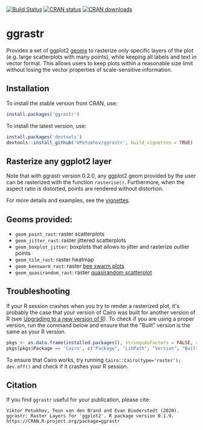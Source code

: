 [![Build Status](https://travis-ci.com/VPetukhov/ggrastr.svg?branch=master)](https://travis-ci.com/VPetukhov/ggrastr)
[![CRAN status](https://www.r-pkg.org/badges/version/ggrastr)](https://cran.r-project.org/package=ggrastr)
[![CRAN downloads](https://cranlogs.r-pkg.org/badges/ggrastr)](https://cran.r-project.org/package=ggrastr)

# ggrastr

Provides a set of ggplot2 [geoms](https://ggplot2.tidyverse.org/reference/#section-geoms) to rasterize only specific layers of the plot (e.g. large scatterplots with many points), while keeping all labels and text in vector format. This allows users to keep plots within a reasonable size limit without losing the vector properties of scale-sensitive information. 

## Installation

To install the stable version from CRAN, use:

```r
install.packages('ggrastr')
```

To install the latest version, use:

```r
install.packages('devtools')
devtools::install_github('VPetukhov/ggrastr', build_vignettes = TRUE)
```

## Rasterize any ggplot2 layer

Note that with ggrastr version 0.2.0, any ggplot2 geom provided by the user can be rasterized with the function `rasterise()`. Furthermore, when the aspect ratio is distorted, points are rendered without distortion. 

For more details and examples, see the [vignettes](https://htmlpreview.github.io/?https://raw.githubusercontent.com/VPetukhov/ggrastr/master/doc/Raster_geoms.html).

## Geoms provided:
* `geom_point_rast`: raster scatterplots
* `geom_jitter_rast`: raster jittered scatterplots
* `geom_boxplot_jitter`: boxplots that allows to jitter and rasterize outlier points
* `geom_tile_rast`: raster heatmap
* `geom_beeswarm_rast`: raster [bee swarm plots](https://github.com/eclarke/ggbeeswarm#geom_beeswarm)
* `geom_quasirandom_rast`: raster [quasirandom scatterplot](https://github.com/eclarke/ggbeeswarm#geom_quasirandom)


## Troubleshooting
If your R session crashes when you try to render a rasterized plot, it's probably the case that your version of Cairo was built for another 
version of R (see [Upgrading to a new version of R](https://shiny.rstudio.com/articles/upgrade-R.html)). To check if 
you are using a proper version, run the command below and ensure that the "Built" version is the same as your R version.
```r
pkgs <- as.data.frame(installed.packages(), stringsAsFactors = FALSE, row.names = FALSE)
pkgs[pkgs$Package == 'Cairo', c("Package", "LibPath", "Version", "Built")]
```

To ensure that Cairo works, try running `Cairo::Cairo(type='raster'); dev.off()` and check if it crashes your R session.

## Citation
If you find `ggrastr` useful for your publication, please cite:

```
Viktor Petukhov, Teun van den Brand and Evan Biederstedt (2020).
ggrastr: Raster Layers for 'ggplot2'. R package version 0.1.9.
https://CRAN.R-project.org/package=ggrastr
```
